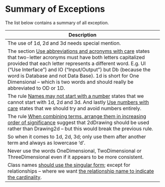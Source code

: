# Summary of Exceptions

The list below contains a summary of all exception.

| Description                                                                                                                                                                                                                                                                                                                                                                                                                               |
| ----------------------------------------------------------------------------------------------------------------------------------------------------------------------------------------------------------------------------------------------------------------------------------------------------------------------------------------------------------------------------------------------------------------------------------------- |
| The use of 1d, 2d and 3d needs special mention.                                                                                                                                                                                                                                                                                                                                                                                           |
| The section [Use abbreviations and acronyms with care](#Use_abbreviations_and_acronyms_with_care) states that two-letter acronyms must have both letters capitalized provided that each letter represents a different word. E.g. UI (“Use Interface”) and IO (“Input/Output”) but Db (because the word is Database and not Data Base). 1d is short for One Dimensional – which is two words and should really be abbreviated to OD or 1D. |
| The rule [Names may not start with a number](#Names_may_not_start_with_a_number) states that we cannot start with 1d, 2d and 3d. And lastly [Use numbers with care](#Use_numbers_with_care) states that we should try and avoid numbers entirely.                                                                                                                                                                                         |
| The rule [When combining terms, arrange them in increasing order of significance](#When_combining_terms_arrange_them_in_in) suggest that 2dDrawing should be used rather than Drawing2d – but this would break the previous rule.                                                                                                                                                                                                         |
| So when it comes to 1d, 2d, 3d; only use them after another term and always as lowercase ‘d’.                                                                                                                                                                                                                                                                                                                                             |
| Never use the words OneDimensional, TwoDimensional or ThreeDimensional even if it appears to be more consistent.                                                                                                                                                                                                                                                                                                                          |
| Class names [should use the singular form](#Use_singular_form); except for relationships – where we want [the relationship name to indicate the cardinality](#Relationship_name_should_indicate_cardin).                                                                                                                                                                                                                                  |
